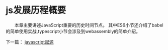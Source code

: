# js发展历程概要 #

　　本章主要讲述JavaScript重要的历史时间节点。 其中ES6小节还介绍了babel的简单使用实战,typescript小节会涉及到webassembly的简单介绍。

下一篇： [javascript起源](./begin.md)